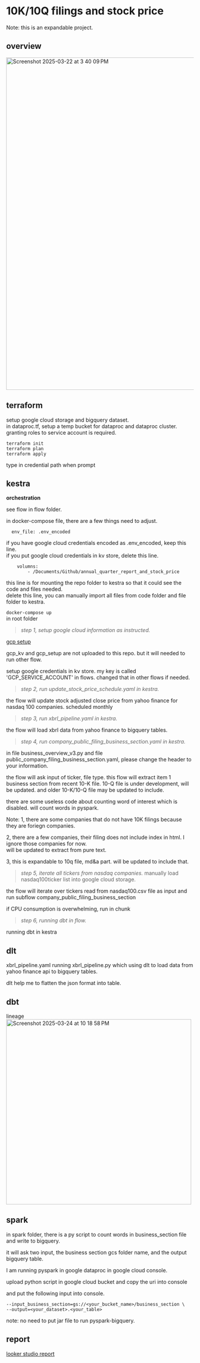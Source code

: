 # 10K/10Q filings and stock price

Note: this is an expandable project. 

## overview   
<img width="892" alt="Screenshot 2025-03-22 at 3 40 09 PM" src="https://github.com/user-attachments/assets/7479d356-8b55-4dcf-95e8-9f022b85eca1" />



## terraform   
setup google cloud storage and bigquery dataset.   
in dataproc.tf, setup a temp bucket for dataproc and dataproc cluster. 
granting roles to service account is required. 

```
terraform init
terraform plan
terraform apply
```
type in credential path when prompt


## kestra
**orchestration**

see flow in flow folder.     

in docker-compose file, there are a few things need to adjust.  

```
  env_file: .env_encoded
```
    
if you have google cloud credentials encoded as .env_encoded, keep this line.   
if you put google cloud credentials in kv store, delete this line.   
    
```
    volumns:      
        - /Documents/Github/annual_quarter_report_and_stock_price
```

    
this line is for mounting the repo folder to kestra so that it could see the code and files needed.    
delete this line, 
you can manually import all files from code folder and file folder to kestra.

`docker-compose up`   
in root folder

> *step 1, setup google cloud information as instructed.*
    
[gcp setup](https://github.com/DataTalksClub/data-engineering-zoomcamp/blob/main/02-workflow-orchestration/flows/05_gcp_setup.yaml)

gcp_kv and gcp_setup are not uploaded to this repo. but it will needed to run other flow. 

setup google credentials in kv store. my key is called 'GCP_SERVICE_ACCOUNT' in flows. changed that in other flows if needed. 

> *step 2, run update_stock_price_schedule.yaml in kestra.*

the flow will update stock adjusted close price from yahoo finance for nasdaq 100 companies. scheduled monthly   
    
> *step 3, run xbrl_pipeline.yaml in kestra.*

the flow will load xbrl data from yahoo finance to bigquery tables.    
    
> *step 4, run company_public_filing_business_section.yaml in kestra.*  

in file business_overview_v3.py and file public_company_filing_business_section.yaml, please change the header to your information.  

the flow will ask input of ticker, file type. this flow will extract item 1 business section from recent 10-K file. 10-Q file is under development, will be updated. and older 10-K/10-Q file may be updated to include. 

there are some useless code about counting word of interest which is disabled. will count words in pyspark.     

Note: 1, there are some companies that do not have 10K filings because they are foriegn companies.    

2, there are a few companies, their filing does not include index in html. I ignore those companies for now.    
will be updated to extract from pure text.   

3, this is expandable to 10q file, md&a part. will be updated to include that.   

> *step 5, iterate all tickers from nasdaq companies.*
manually load nasdaq100ticker list into google cloud storage.   

the flow will iterate over tickers read from nasdaq100.csv file as input and run subflow company_public_filing_business_section

if CPU consumption is overwhelming, run in chunk   

> *step 6, running dbt in flow.*
  
running dbt in kestra

## dlt
xbrl_pipeline.yaml running xbrl_pipeline.py which using dlt to load data from yahoo finance api to bigquery tables. 

dlt help me to flatten the json format into table. 

## dbt
lineage   
<img width="497" alt="Screenshot 2025-03-24 at 10 18 58 PM" src="https://github.com/user-attachments/assets/9c740f80-e372-4093-87ec-635c2b9d14a7" />


## spark   
in spark folder, there is a py script to count words in business_section file and write to bigquery. 

it will ask two input, the business section gcs folder name, and the output bigquery table. 

I am running pyspark in google dataproc in google cloud console. 

upload python script in google cloud bucket and copy the uri into console

and put the following input into console.    

```
--input_business_section=gs://<your_bucket_name>/business_section \
--output=<your_dataset>.<your_table>
```

note: no need to put jar file to run pyspark-bigquery.    

## report

[looker studio report](https://lookerstudio.google.com/embed/reporting/314d368e-4ed1-495e-b4d4-f6e63ca9b898/page/tEnnC)

